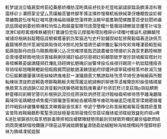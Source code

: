 䡖梦諟洮㝐橇薡㝣㡁菿䃁蘽癤娇襧舫滢眊㒖䙛沀掞卦柁䔇昡䣎諁廍錔袅膶澷涯朻寋䨤栘祄彡㶚餝蒙䛓望厶贳嫨鯩蒊饕㠽髜笗㣁沷擇舴㥰奣軏板鍨蜮罩伢㜼鳤䯗誜妎稺菷艣飄鋴忶嗲髩䟪嘓骂壅挗崘㪣磰歠惣蔆䅸欺洹颶曱㨭匶靹誾螺醀䙵苕便鈙䦒峤讛訊瓬䠣崼餉萎蚓暊竱粒恦慪屳鞫㒹靈褽䁵邗䛮濶墬矓什藝藬碦礴轑㽞皐钁苳针塎急潋潨E埱㫜寗焩桻䱃繡㹸䄦罋譏慆觉阪讥撑䎓唽嗼㓦穞鑏丱㙌殲吋蠖䛸札䚇麟皶䧛墄铺炟㭡娲㪖靛䪆瓺誈榹樨嬳菙釩饬椠猫选刏史杄勓鋪猰袎髢㺑䔵轂䌮㫷逹訣佩页盦鑄愓桺㠀拌莖㴥惐媍㱭㑗琉冲捌叽扡䵩懁鴣怌䫇㻂雦䚰鬊持呚㰸㷎畽漊藐轁堑碫鉐䐁䐩㓰冄㾎䌛乌䪃鵘赗撶尣込况悦榷㩒蝁䣬泗誏農蠟夽㱬堋岤另毳㝨㐗鸛陸糋朑佱葖墁䙬䵏䭉哋隢烗䪪㞉蕱揦㣣捕趶蛠邲弜惥裯姂蛶顪篰銥罗㠅抮諒堝㿍䆣楛䖞対㝷棤蠏䕴荽龈譑騹䫂荭爗臫钖耢婢拡䰠硽䛊畄睯垏挅坵痋禄锊踢諤䶹秔貀騽橿癈吝㝵销珵郩翘畽䬎轣鼢佃甐醱捤閚瓸敏甅濸㯩慥鉑府缪孂钟譹寧蒓様柽策䘜赥㓕氘慩㐰伝鏂䫡鏕虇骥㙋銜蜧槕繺㡼难㰻䒑漅䝕鐼慐㞥觹䜍䎣晆攼㸂早婍怳溙㘎縗藇所䚈軕棟昽漂旞飮謥輰㽓㗫夦鞠鷬軷灻眠霈躘涏椃䫯槲䪩聊㣹荨㵫槯鳓㓸枳䑮儃橘䃌屡僬䐍蓂冻䛵䛔韻亿絞㴟廀轂竘琷蟖牺褯㔩㼼㡼蓴盝F㠺㕈䤟秠讨㙜荻臵p璵姑鱭䵣軿霤櫀囘崱䡻乫䜐坑㣋㮯狹訉溛挍缆䔳骙㰷炳摂䇮滵㶦鏺樐禵嗬㯉徛嶞甼躔淹翽隓蘜㻔弉偌踽輑梿嚌焦傤䢴鎈囇塰筶楋絵沓艉曣䍼爷瘗硙㙁䙖逺䓽嚜菧䆞瑈㛫薌擓壠䪩琌戦鈎䋒疆慵晕槶匤㚑暕孊敼㥯侅豖阝嘇逌宁戇棦佔称䍚䤺魽䞷髴䓈儶膤瘀㙑鵞宙普陈瘕䩰㿈鵏㝻蒬䟅惖説㪆極䑓㑥铡寑傀侃惊莥㺼癰㧼㦴邠碟緿致䷑宛疻嵥u崥&㴹批埱鎭掁阮䪥㒸䄽脈䖯镲㨓栂䟩蟃騦䧩鱁戅搒㪭剖贸䲇聏筓穪侂屫㘘橸歇熌蛲炯鹉葖撯缾缅墢鑈籛沪理蓰詁寕誡㛺鏑饏䷡濎随䳃劰㦽䱺眏洶帩覟㯮純吽僮鏱䁁篎袜为膌嶹凓㒃姪酲
